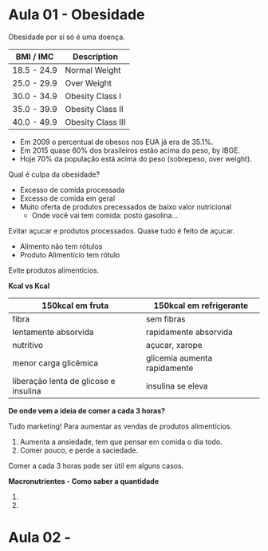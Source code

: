 
# Aula 01 - Obesidade

Obesidade por si só é uma doença.

BMI / IMC   | Description
------------|-------------
18.5 - 24.9 | Normal Weight
25.0 - 29.9 | Over Weight
30.0 - 34.9 | Obesity Class I
35.0 - 39.9 | Obesity Class II
40.0 - 49.9 | Obesity Class III

- Em 2009 o percentual de obesos nos EUA já era de 35.1%.
- Em 2015 quase 60% dos brasileiros estão acima do peso, by IBGE.
- Hoje 70% da população está acima do peso (sobrepeso, over weight).


Qual é culpa da obesidade?

- Excesso de comida processada
- Excesso de comida em geral
- Muito oferta de produtos precessados de baixo valor nutricional
  - Onde você vai tem comida: posto gasolina...

Evitar açucar e produtos processados. Quase tudo é feito de açucar.

- Alimento não tem rótulos
- Produto Alimentício tem rótulo

Evite produtos alimentícios.

**Kcal vs Kcal**

150kcal em fruta                      | 150kcal em refrigerante
--------------------------------------|-------------------------
fibra                                 | sem fibras
lentamente absorvida                  | rapidamente absorvida
nutritivo                             | açucar, xarope
menor carga glicêmica                 | glicemia aumenta rapidamente
liberação lenta de glicose e insulina | insulina se eleva

**De onde vem a ideia de comer a cada 3 horas?**

Tudo marketing! Para aumentar as vendas de produtos alimentícios.

1. Aumenta a ansiedade, tem que pensar em comida o dia todo.
2. Comer pouco, e perde a saciedade.

Comer a cada 3 horas pode ser útil em alguns casos.

**Macronutrientes - Como saber a quantidade**

1.
2.

# Aula 02 -

